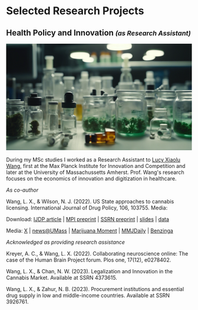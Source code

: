 # Selected Research Projects #
## Health Policy and Innovation  <small><i>(as Research Assistant)</i></small> ##
<a href="https://njwsn.github.io/pages/drug-policy-innovation"> <img src="images/drugs-procurement-sd.png"/> </a>

During my MSc studies I worked as a Research Assistant to <a href="https://www.lucyxiaoluwang.com/">Lucy Xiaolu Wang</a>, first at the Max Planck Institute for Innovation and Competition and later at the University of Massachussetts Amherst. Prof. Wang's research focuses on the economics of innovation and digitization in healthcare.

_As co-author_

Wang, L. X., & Wilson, N. J. (2022). US State approaches to cannabis licensing. International Journal of Drug Policy, 106, 103755.
Media: 

Download: <a href="https://doi.org/10.1016/j.drugpo.2022.103755">IJDP article</a> | 
<a href="https://ssrn.com/abstract=4125055">MPI preprint</a> |
<a href="https://papers.ssrn.com/sol3/papers.cfm?abstract_id=3953347">SSRN preprint</a> |
<a href="https://www.lucyxiaoluwang.com/_files/ugd/b7b79b_d2b41812a8b049a09520f1434c5b5711.pdf">slides</a> |
<a href="https://github.com/LucyXiaoluWang/US_state_cannabis_licensing">data</a>

Media: <a href="https://twitter.com/LucyXiaolu_Wang/status/1536343474949083139">X</a> |
<a href="https://www.umass.edu/news/article/new-study-umass-amherst-researcher-examines-differing-state-approaches-cannabis">news@UMass</a> | 
<a href="https://www.marijuanamoment.net/doj-to-address-cannabis-in-days-ahead-ag-says-newsletter-june-17-2022/">Marijuana Moment</a> |
<a href="https://www.mmjdaily.com/article/9438717/us-new-study-examines-differing-state-approaches-to-cannabis-licensing/">MMJDaily</a> | 
<a href="https://www.benzinga.com/markets/cannabis/22/06/27834377/a-new-study-analyzes-u-s-state-approaches-to-cannabis-licensing">Benzinga</a> 


_Acknowledged as providing research assistance_

Kreyer, A. C., & Wang, L. X. (2022). Collaborating neuroscience online: The case of the Human Brain Project forum. Plos one, 17(12), e0278402.

Wang, L. X., & Chan, N. W. (2023). Legalization and Innovation in the Cannabis Market. Available at SSRN 4373615.

Wang, L. X., & Zahur, N. B. (2023). Procurement institutions and essential drug supply in low and middle-income countries. Available at SSRN 3926761.
